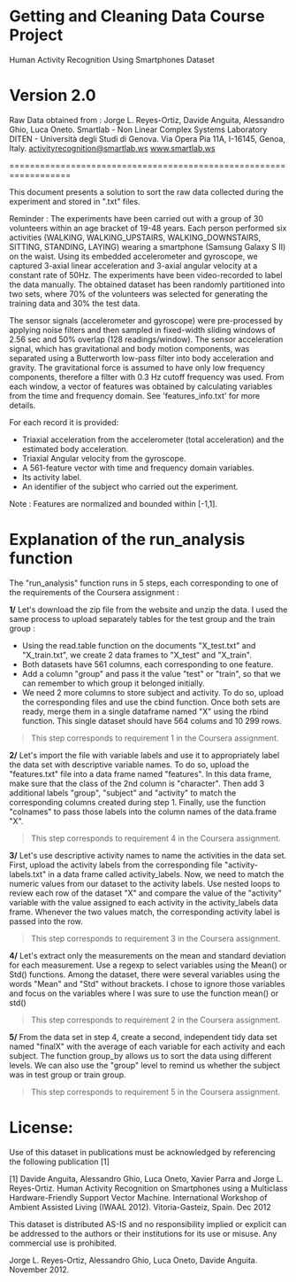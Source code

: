 Getting and Cleaning Data Course Project
==================================================================
Human Activity Recognition Using Smartphones Dataset

Version 2.0
==================================================================
Raw Data obtained from : 
Jorge L. Reyes-Ortiz, Davide Anguita, Alessandro Ghio, Luca Oneto.
Smartlab - Non Linear Complex Systems Laboratory
DITEN - Università degli Studi di Genova.
Via Opera Pia 11A, I-16145, Genoa, Italy.
activityrecognition@smartlab.ws
www.smartlab.ws

==================================================================

This document presents a solution to sort the raw data collected during the experiment and stored in ".txt" files. 

Reminder : 
The experiments have been carried out with a group of 30 volunteers within an age bracket of 19-48 years. Each person performed six
activities (WALKING, WALKING_UPSTAIRS, WALKING_DOWNSTAIRS, SITTING, STANDING, LAYING) wearing a smartphone (Samsung Galaxy S II) on the
waist. Using its embedded accelerometer and gyroscope, we captured 3-axial linear acceleration and 3-axial angular velocity at a
constant rate of 50Hz. The experiments have been video-recorded to label the data manually. The obtained dataset has been randomly
partitioned into two sets, where 70% of the volunteers was selected for generating the training data and 30% the test data. 

The sensor signals (accelerometer and gyroscope) were pre-processed by applying noise filters and then sampled in fixed-width sliding
windows of 2.56 sec and 50% overlap (128 readings/window). The sensor acceleration signal, which has gravitational and body motion
components, was separated using a Butterworth low-pass filter into body acceleration and gravity. The gravitational force is assumed to
have only low frequency components, therefore a filter with 0.3 Hz cutoff frequency was used. From each window, a vector of features was
obtained by calculating variables from the time and frequency domain. See 'features_info.txt' for more details. 

For each record it is provided:

- Triaxial acceleration from the accelerometer (total acceleration) and the estimated body acceleration.
- Triaxial Angular velocity from the gyroscope. 
- A 561-feature vector with time and frequency domain variables. 
- Its activity label. 
- An identifier of the subject who carried out the experiment.

Note : Features are normalized and bounded within [-1,1].

Explanation of the run_analysis function
======================================

The "run_analysis" function runs in 5 steps, each corresponding to one of the requirements of the Coursera assignment : 

**1/** Let's download the zip file from the website and unzip the data.
I used the same process to upload separately tables for the test group and the train group : 
   - Using the read.table function on the documents "X_test.txt" and "X_train.txt", we create 2 data frames to "X_test" and "X_train".
   - Both datasets have 561 columns, each corresponding to one feature. 
   - Add a column "group" and pass it the value "test" or "train", so that we can remember to which group it belonged initially.
   - We need 2 more columns to store subject and activity. To do so, upload the corresponding files and use the cbind function.
Once both sets are ready, merge them in a single dataframe named "X" using the rbind function.
This single dataset should have 564 colums and 10 299 rows.
   > This step corresponds to requirement 1 in the Coursera assignment.

**2/** Let's import the file with variable labels and use it to appropriately label the data set with descriptive variable names.
To do so, upload the "features.txt" file into a data frame named "features".
In this data frame, make sure that the class of the 2nd column is "character". 
Then add 3 additional labels "group", "subject" and "activity" to match the corresponding columns created during step 1. 
Finally, use the function "colnames" to pass those labels into the column names of the data.frame "X".
   > This step corresponds to requirement 4 in the Coursera assignment.

**3/** Let's use descriptive activity names to name the activities in the data set. 
First, upload the activity labels from the corresponding file "activity-labels.txt" in a data frame called activity_labels.
Now, we need to match the numeric values from our dataset to the activity labels.
Use nested loops to review each row of the dataset "X" and compare the value of the "activity" variable with the value assigned to each activity in the activity_labels data frame. 
Whenever the two values match, the corresponding activity label is passed into the row. 
   > This step corresponds to requirement 3 in the Coursera assignment.

**4/** Let's extract only the measurements on the mean and standard deviation for each measurement.
Use a regexp to select variables using the Mean() or Std() functions. Among the dataset, there were several variables using the words "Mean" and "Std" without brackets. I chose to ignore those variables and focus on the variables where I was sure to use the function mean() or std()
   > This step corresponds to requirement 2 in the Coursera assignment.

**5/** From the data set in step 4, create a second, independent tidy data set named "finalX" with the average of each variable for each activity and each subject.
The function group_by allows us to sort the data using different levels. We can also use the "group" level to remind us whether the subject was in test group or train group.
   > This step corresponds to requirement 5 in the Coursera assignment.

License:
========
Use of this dataset in publications must be acknowledged by referencing the following publication [1] 

[1] Davide Anguita, Alessandro Ghio, Luca Oneto, Xavier Parra and Jorge L. Reyes-Ortiz. Human Activity Recognition on Smartphones using a Multiclass Hardware-Friendly Support Vector Machine. International Workshop of Ambient Assisted Living (IWAAL 2012). Vitoria-Gasteiz, Spain. Dec 2012

This dataset is distributed AS-IS and no responsibility implied or explicit can be addressed to the authors or their institutions for its use or misuse. Any commercial use is prohibited.

Jorge L. Reyes-Ortiz, Alessandro Ghio, Luca Oneto, Davide Anguita. November 2012.
